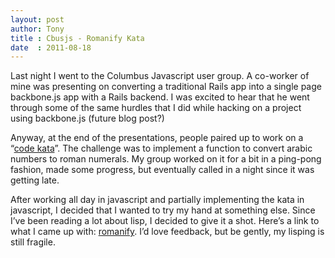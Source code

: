 ```yaml
---
layout: post
author: Tony
title : Cbusjs - Romanify Kata
date  : 2011-08-18
---
```


Last night I went to the Columbus Javascript user group. A co-worker of mine was presenting on converting a traditional Rails app into a single page backbone.js app with a Rails backend. I was excited to hear that he went through some of the same hurdles that I did while hacking on a project using backbone.js (future blog post?)

Anyway, at the end of the presentations, people paired up to work on a “[code kata](https://en.wikipedia.org/wiki/Kata_%28programming%29)”. The challenge was to implement a function to convert arabic numbers to roman numerals. My group worked on it for a bit in a ping-pong fashion, made some progress, but eventually called in a night since it was getting late.

After working all day in javascript and partially implementing the kata in javascript, I decided that I wanted to try my hand at something else. Since I’ve been reading a lot about lisp, I decided to give it a shot. Here’s a link to what I came up with: [romanify](https://github.com/tonywok/romanify). I’d love feedback, but be gently, my lisping is still fragile.
